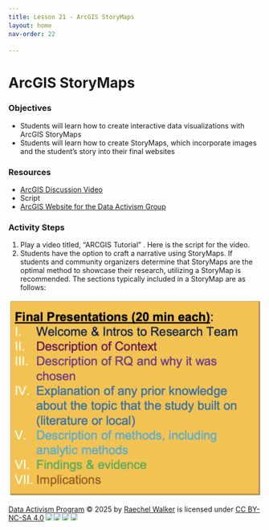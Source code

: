```yaml
---
title: Lesson 21 - ArcGIS StoryMaps
layout: home
nav-order: 22

---
```


# ArcGIS StoryMaps


### Objectives
- Students will learn how to create interactive data visualizations with ArcGIS StoryMaps
- Students will learn how to create StoryMaps, which incorporate images and the student’s story into their final websites    

### Resources
- <a href = "https://drive.google.com/file/d/11oWfROsfLskKPBG1Q-36WKrYdkkXJVJT/view?usp=drive_link">ArcGIS Discussion Video</a>
- Script
- <a href = "http://dataactivism.maps.arcgis.com">ArcGIS Website for the Data Activism Group</a>


### Activity Steps
1. Play a video titled, “ARCGIS Tutorial” . Here is the script for the video. 
2. Students have the option to craft a narrative using StoryMaps. If students and community organizers determine that StoryMaps are the optimal method to showcase their research, utilizing a StoryMap is recommended. The sections typically included in a StoryMap are as follows:
<img src = "images/final.png" alt = "Final Presentation Outline">





<a href="https://creativecommons.org">Data Activism Program</a> © 2025 by <a href="https://creativecommons.org">Raechel Walker</a> is licensed under <a href="https://creativecommons.org/licenses/by-nc-sa/4.0/">CC BY-NC-SA 4.0</a><img src="https://mirrors.creativecommons.org/presskit/icons/cc.svg" style="max-width: 1em;max-height:1em;margin-left: .2em;"><img src="https://mirrors.creativecommons.org/presskit/icons/by.svg" style="max-width: 1em;max-height:1em;margin-left: .2em;"><img src="https://mirrors.creativecommons.org/presskit/icons/nc.svg" style="max-width: 1em;max-height:1em;margin-left: .2em;"><img src="https://mirrors.creativecommons.org/presskit/icons/sa.svg" style="max-width: 1em;max-height:1em;margin-left: .2em;">